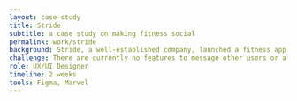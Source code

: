 ```yaml
---
layout: case-study
title: Stride
subtitle: a case study on making fitness social
permalink: work/stride
background: Stride, a well-established company, launched a fitness app three years ago. The app allows users to share health and fitness updates with family and friends. Stride allows users to create health goals, monitor them, and display achievements on their profile page. Users are also able to search and sign up for fitness clubs and events around their area.
challenge: There are currently no features to message other users or alert friends of achievements. Stride wants to integrate messaging and social features into their app.
role: UX/UI Designer
timeline: 2 weeks
tools: Figma, Marvel
---
```

